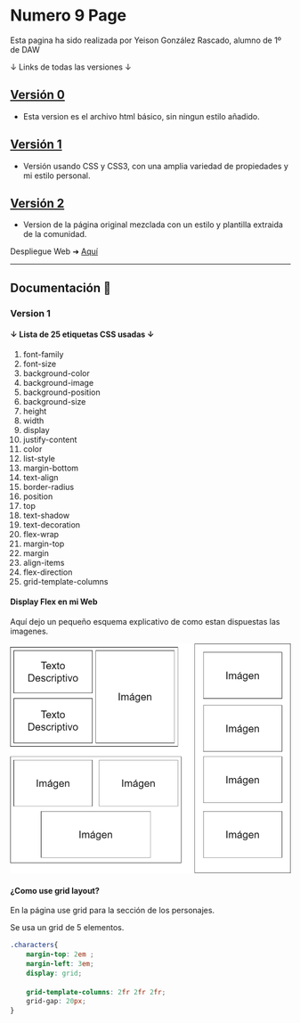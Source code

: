 # Numero 9 Page

Esta pagina ha sido realizada por Yeison González Rascado, alumno de 1º de DAW

↓ Links de todas las versiones ↓

## [Versión 0](../Numero-9-Page/Version%200/index.html)
+ Esta version es el archivo html básico, sin ningun estilo añadido.
## [Versión 1](../Numero-9-Page/Version%201/index.html)
+ Versión usando CSS y CSS3, con una amplia variedad de propiedades y mi estilo personal.
## [Versión 2](../Numero-9-Page/Version%202/public_html/index.html)
+ Version de la página original mezclada con un estilo y plantilla extraida de la comunidad.

Despliegue Web ➜ [Aquí](https://yeisongonz.github.io/Numero-9-Page/)

---

## Documentación 📖

### Version 1

#### ↓ Lista de 25 etiquetas CSS usadas ↓

1. font-family
2. font-size
3. background-color
4. background-image
5. background-position
6. background-size
7. height
8. width
9. display
10. justify-content
11. color
12. list-style
13. margin-bottom
14. text-align
15. border-radius
16. position
17. top
18. text-shadow
19. text-decoration
20. flex-wrap
21. margin-top
22. margin
23. align-items
24. flex-direction
25. grid-template-columns

#### Display Flex en mi Web

Aquí dejo un pequeño esquema explicativo de como estan dispuestas las imagenes.

![image](resources/img/schema.png)

#### ¿Como use grid layout?

En la página use grid para la sección de los personajes.

Se usa un grid de 5 elementos.

```css
.characters{
    margin-top: 2em ;
    margin-left: 3em;
    display: grid;

    grid-template-columns: 2fr 2fr 2fr;
    grid-gap: 20px;
}
```
